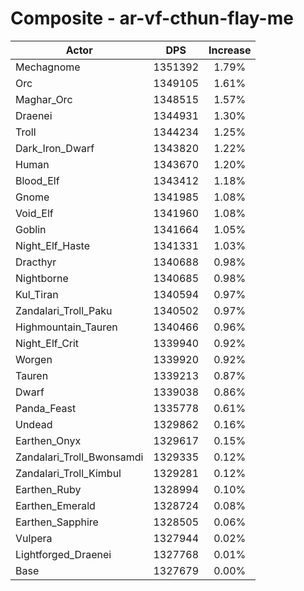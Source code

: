 # Composite - ar-vf-cthun-flay-me
| Actor | DPS | Increase |
|---|:---:|:---:|
|Mechagnome|1351392|1.79%|
|Orc|1349105|1.61%|
|Maghar_Orc|1348515|1.57%|
|Draenei|1344931|1.30%|
|Troll|1344234|1.25%|
|Dark_Iron_Dwarf|1343820|1.22%|
|Human|1343670|1.20%|
|Blood_Elf|1343412|1.18%|
|Gnome|1341985|1.08%|
|Void_Elf|1341960|1.08%|
|Goblin|1341664|1.05%|
|Night_Elf_Haste|1341331|1.03%|
|Dracthyr|1340688|0.98%|
|Nightborne|1340685|0.98%|
|Kul_Tiran|1340594|0.97%|
|Zandalari_Troll_Paku|1340502|0.97%|
|Highmountain_Tauren|1340466|0.96%|
|Night_Elf_Crit|1339940|0.92%|
|Worgen|1339920|0.92%|
|Tauren|1339213|0.87%|
|Dwarf|1339038|0.86%|
|Panda_Feast|1335778|0.61%|
|Undead|1329862|0.16%|
|Earthen_Onyx|1329617|0.15%|
|Zandalari_Troll_Bwonsamdi|1329335|0.12%|
|Zandalari_Troll_Kimbul|1329281|0.12%|
|Earthen_Ruby|1328994|0.10%|
|Earthen_Emerald|1328724|0.08%|
|Earthen_Sapphire|1328505|0.06%|
|Vulpera|1327944|0.02%|
|Lightforged_Draenei|1327768|0.01%|
|Base|1327679|0.00%|
